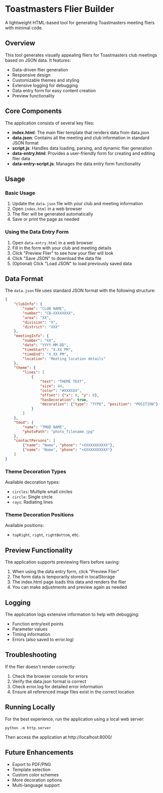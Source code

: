 # Toastmasters Flier Builder

A lightweight HTML-based tool for generating Toastmasters meeting fliers with minimal code.

## Overview

This tool generates visually appealing fliers for Toastmasters club meetings based on JSON data. It features:

- Data-driven flier generation
- Responsive design
- Customizable themes and styling
- Extensive logging for debugging
- Data entry form for easy content creation
- Preview functionality

## Core Components

The application consists of several key files:

- **index.html**: The main flier template that renders data from data.json
- **data.json**: Contains all the meeting and club information in standard JSON format
- **script.js**: Handles data loading, parsing, and dynamic flier generation
- **data-entry.html**: Provides a user-friendly form for creating and editing flier data
- **data-entry-script.js**: Manages the data entry form functionality

## Usage

### Basic Usage

1. Update the `data.json` file with your club and meeting information
2. Open `index.html` in a web browser
3. The flier will be generated automatically
4. Save or print the page as needed

### Using the Data Entry Form

1. Open `data-entry.html` in a web browser
2. Fill in the form with your club and meeting details
3. Click "Preview Flier" to see how your flier will look
4. Click "Save JSON" to download the data file
5. (Optional) Click "Load JSON" to load previously saved data

## Data Format

The `data.json` file uses standard JSON format with the following structure:

```json
{
    "clubInfo": {
        "name": "CLUB NAME",
        "number": "CB-XXXXXXXX",
        "area": "XX",
        "division": "X",
        "district": "XXX"
    },
    "meetingInfo": {
        "number": "XX",
        "date": "YYYY-MM-DD",
        "timeStart": "X.XX PM",
        "timeEnd": "X.XX PM",
        "location": "Meeting location details"
    },
    "theme": {
        "lines": [
            {
                "text": "THEME TEXT",
                "size": 44,
                "color": "#XXXXXX",
                "offset": {"x": 0, "y": 0},
                "hasDecoration": true,
                "decoration": {"type": "TYPE", "position": "POSITION"}
            }
        ]
    },
    "tmod": {
        "name": "TMOD NAME",
        "photoPath": "photo_filename.jpg"
    },
    "contactPersons": [
        {"name": "Name", "phone": "+XXXXXXXXXXX"},
        {"name": "Name", "phone": "+XXXXXXXXXXX"}
    ]
}
```

### Theme Decoration Types

Available decoration types:
- `circles`: Multiple small circles
- `circle`: Single circle
- `rays`: Radiating lines

### Theme Decoration Positions

Available positions:
- `topRight`, `right`, `rightBottom`, etc.

## Preview Functionality

The application supports previewing fliers before saving:

1. When using the data entry form, click "Preview Flier"
2. The form data is temporarily stored in localStorage
3. The index.html page loads this data and renders the flier
4. You can make adjustments and preview again as needed

## Logging

The application logs extensive information to help with debugging:
- Function entry/exit points
- Parameter values
- Timing information
- Errors (also saved to error.log)

## Troubleshooting

If the flier doesn't render correctly:
1. Check the browser console for errors
2. Verify the data.json format is correct
3. Check error.log for detailed error information
4. Ensure all referenced image files exist in the correct location

## Running Locally

For the best experience, run the application using a local web server:

```
python -m http.server
```

Then access the application at http://localhost:8000/

## Future Enhancements

- Export to PDF/PNG
- Template selection
- Custom color schemes
- More decoration options
- Multi-language support
